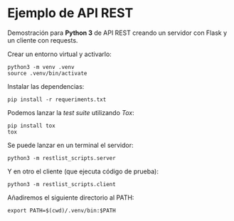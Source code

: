 # Ejemplo de API REST

Demostración para **Python 3** de API REST creando un servidor con Flask y un cliente con requests.

Crear un entorno virtual y activarlo:
```shell
python3 -m venv .venv
source .venv/bin/activate
```

Instalar las dependencias:
```shell
pip install -r requeriments.txt
```

Podemos lanzar la *test suite* utilizando *Tox*:
```shell
pip install tox
tox
```

Se puede lanzar en un terminal el servidor:
```shell
python3 -m restlist_scripts.server
```

Y en otro el cliente (que ejecuta código de prueba):
```shell
python3 -m restlist_scripts.client
```
Añadiremos el siguiente directorio al PATH:
```shell
export PATH=$(cwd)/.venv/bin:$PATH
```
